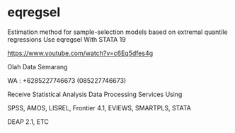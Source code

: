 # eqregsel
Estimation method for sample-selection models based on extremal quantile regressions Use eqregsel With STATA 19

https://www.youtube.com/watch?v=c6Eq5dfes4g

Olah Data Semarang

WA : +6285227746673 (085227746673)

Receive Statistical Analysis Data Processing Services Using

SPSS, AMOS, LISREL, Frontier 4.1, EVIEWS, SMARTPLS, STATA

DEAP 2.1, ETC

